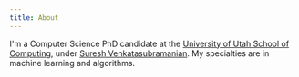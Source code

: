 ```yaml
---
title: About
---
```


I\'m a Computer Science PhD candidate at the [University of Utah School of Computing](http://www.cs.utah.edu), under [Suresh Venkatasubramanian](http://www.cs.utah.edu/~suresh).
My specialties are in machine learning and algorithms.